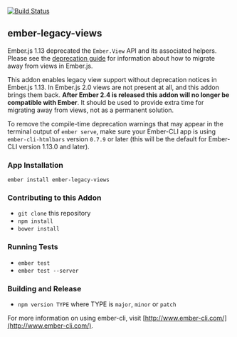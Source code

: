 [![Build Status](https://travis-ci.org/emberjs/ember-legacy-views.svg)](https://travis-ci.org/emberjs/ember-legacy-views)

## ember-legacy-views

Ember.js 1.13 deprecated the `Ember.View` API and its associated helpers.
Please see the [deprecation guide](http://emberjs.com/deprecations/v1.x/#toc_ember-view)
for information about how to migrate away from views in Ember.js.

This addon enables legacy view support without deprecation notices in Ember.js 1.13.
In Ember.js 2.0 views are not present at all, and this addon brings them back.
**After Ember 2.4 is released this addon will no longer be compatible with
Ember**. It should be used to provide extra time for migrating away from views,
not as a permanent solution.

To remove the compile-time deprecation warnings that may appear in the terminal
output of `ember serve`, make sure your Ember-CLI app is using `ember-cli-htmlbars`
version `0.7.9` or later (this will be the default for Ember-CLI version 1.13.0 and later).

### App Installation

```
ember install ember-legacy-views
```

### Contributing to this Addon

* `git clone` this repository
* `npm install`
* `bower install`

### Running Tests

* `ember test`
* `ember test --server`

### Building and Release

* `npm version TYPE` where TYPE is `major`, `minor` or `patch`

For more information on using ember-cli, visit [http://www.ember-cli.com/](http://www.ember-cli.com/).
